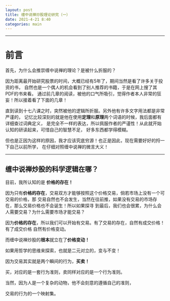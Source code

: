 ```yaml
---
layout: post
title: 缠中说禅炒股理论研究（一）
date: 2021-4-21 8:40
categories: main
---
```


---

# 前言

首先，为什么会推崇缠中说禅的理论？是被什么折服的？

因为距离最开始研究股票的时间，大概已经有5年了，期间当然是看了许多关于投资的书，
自然也是一个偶人的机会看到了别人推荐的书籍，于是在网上搜了其PDF的书来看。
通过前几章的阅读，被他的口气所吸引，觉得作者本人非常的狂妄！所以接着看了下面的几章！

直到读到十七八课之时，突然被他的逻辑所折服。另外他有许多文字用法都是非常严谨的，
记忆比较深刻的就是他在使用**定理**和**原理**两个词语的时候，我后面都有详细查过词典定义，
是完全不一样的表达，所以佩服作者的严谨性！从此就开始认知的研读起来，可惜自己的智慧不足，
好多东西都学得模糊。

但也是正因为这样的原因，我才应该究底穷源！也正是因此，现在需要好好的捋一下自己以前所学，
在仔细对照缠中说禅的微言大义！

---
## 缠中说禅炒股的科学逻辑在哪？

目前，我所认知的是 **价格的存在！**

因为只有**价格的存在**，交易双方才能够按照这个价格交易，倘若市场上没有一个可交易的价格，那
交易自然也不会发生，当然在往前推，如果没有交易的市场存在，那么交易价格也不会诞生！所以如果探寻
到最后，我们也会很累，为什么会人需要交易？为什么需要市场才能交易？

因为**价格的存在**，所以我们可以开始有交易。有了交易的存在，自然有成交价格！有了成交价格
自然有价格变动。

而缠中说禅炒股的**根本**就立在了**价格变动！**

如果用哲学的思维来探索，也就是二元对立的，变与不变！

因为交易其实就是两个瞬间的行为，**买卖！**

买，对应的是一套行为准则，卖同样对应的是一个行为准则。

当然，因为人是一个复杂的动物，他不会刻意的遵循自己的准则，

交易的行为的一个映射集。